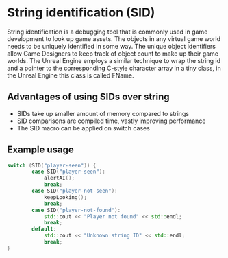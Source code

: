 # String identification (SID)
String identification is a debugging tool that is commonly used in game development to look up game assets. The objects in any virtual game world needs to be uniquely identified in some way. The unique object identifiers allow Game Designers to keep track of object count to make up their game worlds. The Unreal Engine employs a similar technique  to wrap the string id and a pointer to the corresponding C-style character array in a tiny class, in the Unreal Engine this class is called FName.
## Advantages of using SIDs over string
* SIDs take up smaller amount of memory compared to strings
* SID comparisons are compiled time, vastly improving performance  
* The SID macro can be applied on switch cases 


## Example usage

```cpp
switch (SID("player-seen")) {
        case SID("player-seen"):
            alertAI();
            break;
        case SID("player-not-seen"):
            keepLooking();
            break;
        case SID("player-not-found"):
            std::cout << "Player not found" << std::endl;
            break;
        default:
            std::cout << "Unknown string ID" << std::endl;
            break;
}
```
